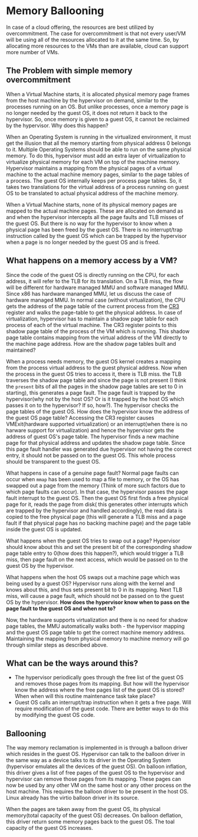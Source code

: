 # Memory Ballooning

In case of a cloud offering, the resources are best utilized by overcommitment. The case for overcommitment is that not every user/VM will be using all of the resources allocated to it at the same time. So, by allocating more resources to the VMs than are available, cloud can support more number of VMs.

## The Problem with simple memory overcommitment

When a Virtual Machine starts, it is allocated physical memory page frames from the host machine by the hypervisor on demand, similar to the processes running on an OS. But unlike processes, once a memory page is no longer needed by the guest OS, it does not return it back to the hypervisor. So, once memory is given to a guest OS, it cannot be reclaimed by the hypervisor. Why does this happen?

When an Operating System is running in the virtualized environment, it must get the illusion that all the memory starting from physical address 0 belongs to it. Multiple Operating Systems should be able to run on the same physical memory. To do this, hypervisor must add an extra layer of virtualization to virtualize physical memory for each VM on top of the machine memory. Hypervisor maintains a mapping from the physical pages of a virtual machine to the actual machine memory pages, similar to the page tables of a process. The guest OS internally keeps per process page tables. So, it takes two translations for the virtual address of a process running on guest OS to be translated to actual physical address of the machine memory.

When a Virtual Machine starts, none of its physical memory pages are mapped to the actual machine pages. These are allocated on demand as and when the hypervisor intercepts all the page faults and TLB misses of the guest OS. But there is no way for the hypervisor to know when a physical page has been freed by the guest OS. There is no interrupt/trap instruction called by the guest OS which can be trapped by the hypervisor when a page is no longer needed by the guest OS and is freed.

## What happens on a memory access by a VM?

Since the code of the guest OS is directly running on the CPU, for each address, it will refer to the TLB for its translation. On a TLB miss, the flow will be different for hardware managed MMU and software managed MMU. Since x86 has hardware mananged MMU, let us discuss the case of hardware managed MMU. In normal case (without virtualization), the CPU gets the address of the page table of the current process from the [CR3](https://en.wikipedia.org/wiki/Control_register#CR3) register and walks the page-table to get the physical address. In case of virtualization, hypervisor has to maintain a shadow page table for each process of each of the virtual machine. The CR3 register points to this shadow page table of the process of the VM which is running. This shadow page table contains mapping from the virtual address of the VM directly to the machine page address. How are the shadow page tables built and maintained?

When a process needs memory, the guest OS kernel creates a mapping from the process virtual address to the guest physical address. Now when the process in the guest OS tries to access it, there is TLB miss. the TLB traverses the shadow page table and since the page is not present (I think the `present` bits of all the pages in the shadow page tables are set to 0 in starting), this generates a page fault. The page fault is trapped by the hypervisor(why not by the host OS? Or is it trapped by the host OS which passes it on to the hypervisor? If so, how?). The hypervisor checks the page tables of the guest OS. How does the hypervisor know the address of the guest OS page table? Accessing the CR3 register causes VMExit(hardware supported virtualization) or an interrupt(when there is no harware support for virtualization) and hence the hypervisor gets the address of guest OS's page table. The hypervisor finds a new machine page for that physical address and updates the shadow page table. Since this page fault handler was generated due hypervisor not having the correct entry, it should not be passed on to the guest OS. This whole process should be transparent to the guest OS.

What happens in case of a genuine page fault? Normal page faults can occur when `mmap` has been used to map a file to memory, or the OS has swapped out a page from the memory (Think of more such factors due to which page faults can occur). In that case, the hypervisor passes the page fault interrupt to the guest OS. Then the guest OS first finds a free physical page for it, reads the page from disk( this generates other interrupts which are trapped by the hypervisor and handled accordingly), the read data is copied to the free physical page (this will generate a TLB miss and a page fault if that physical page has no backing machine page) and the page table inside the guest OS is updated.

What happens when the guest OS tries to swap out a page? Hypervisor should know about this and set the present bit of the corresponding shadow page table entry to 0(how does this happen?), which would trigger a TLB miss, then page fault on the next access, which would be passed on to the guest OS by the hypervisor.

What happens when the host OS swaps out a machine page which was being used by a guest OS? Hypervisor runs along with the kernel and knows about this, and thus sets present bit to 0 in its mapping. Next TLB miss, will cause a page fault, which should not be passed on to the guest OS by the hypervisor. **How does the hypervisor know when to pass on the page fault to the guest OS and when not to?**

Now, the hardware supports virtualization and there is no need for shadow page tables, the MMU automatically walks both - the hypervisor mapping and the guest OS page table to get the correct machine memory address. Maintaining the mapping from physical memory to machine memory will go through similar steps as described above.

## What can be the ways around this?

* The hypervisor periodically goes through the free list of the guest OS and removes those pages from its mapping. But how will the hypervisor know the address where the free pages list of the guest OS is stored? When when will this routine maintenance task take place?
* Guest OS calls an interrupt/trap instruction when it gets a free page. Will require modification of the guest code. There are better ways to do this by modifying the guest OS code.

## Ballooning

The way memory reclamation is implemented in is through a balloon driver which resides in the guest OS. Hypervisor can talk to the balloon driver in the same way as a device talks to its driver in the Operating System (hypervisor emulates all the devices of the guest OS). On balloon inflation, this driver gives a list of free pages of the guest OS to the hypervisor and hypervisor can remove those pages from its mapping. These pages can now be used by any other VM on the same host or any other process on the host machine. This requires the balloon driver to be present in the host OS. Linux already has the virtio balloon driver in its source.

When the pages are taken away from the guest OS, its physical memory(total capacity of the guest OS) decreases. On balloon deflation, this driver return some memory pages back to the guest OS. The toal capacity of the guest OS increases.